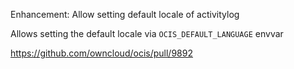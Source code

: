 Enhancement: Allow setting default locale of activitylog

Allows setting the default locale via `OCIS_DEFAULT_LANGUAGE` envvar

https://github.com/owncloud/ocis/pull/9892
